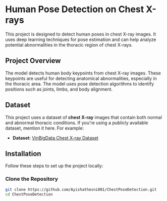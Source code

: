 # Human Pose Detection on Chest X-rays

This project is designed to detect human poses in chest X-ray images. It uses deep learning techniques for pose estimation and can help analyze potential abnormalities in the thoracic region of chest X-rays.

## Project Overview

The model detects human body keypoints from chest X-ray images. These keypoints are useful for detecting anatomical abnormalities, especially in the thoracic area. The model uses pose detection algorithms to identify positions such as joints, limbs, and body alignment.

## Dataset

This project uses a dataset of **chest X-ray** images that contain both normal and abnormal thoracic conditions. If you're using a publicly available dataset, mention it here. For example:
- **Dataset**: [VinBigData Chest X-ray Dataset](https://www.kaggle.com/datasets/vinbigdata/chest-xray-abnormalities)

## Installation

Follow these steps to set up the project locally:

### Clone the Repository

```bash
git clone https://github.com/Ayishathesni001/ChestPoseDetection.git
cd ChestPoseDetection
